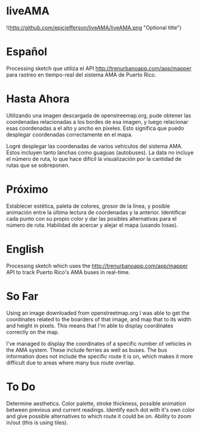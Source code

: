 
liveAMA
=======
!(http://github.com/epicjefferson/liveAMA/liveAMA.png "Optional title")

Español
=======
Processing sketch que utiliza el API http://trenurbanoapp.com/app/mapper para rastreo en tiempo-real del sistema AMA
de Puerto Rico.

Hasta Ahora
======
Utilizando una imagen descargada de openstreemap.org, pude obtener las coordenadas relacionadas a los bordes de esa imagen, y luego relacionar esas coordenadas a el alto y ancho en pixeles. Esto significa que puedo desplegar coordenadas correctamente en el mapa.

Logré desplegar las coordenadas de varios vehículos del sistema AMA. Estos incluyen tanto lanchas como guaguas (autobuses). La data no incluye el número de ruta, lo que hace difícil la visualización por la cantidad de rutas que se sobreponen.  

Próximo
=====
Establecer estética, paleta de colores, grosor de la línea, y posible animación entre la última lectura de coordenadas y la anterior. Identificar cada punto con su propio color y dar las posibles alternativas para el número de ruta. Habilidad de acercar y alejar el mapa (usando losas).



English
=======
Processing sketch which uses the http://trenurbanoapp.com/app/mapper API to track Puerto Rico's AMA buses in real-time.

So Far
======
Using an image downloaded from openstreetmap.org I was able to get the coordinates related to the boarders of that image,
and map that to its width and height in pixels. This means that I'm able to display coordinates correctly on the map.

I've managed to display the coordinates of a specific number of vehicles in the AMA system. These include ferries as well 
as buses. The bus information does not include the specific route it is on, which makes it more difficult due to areas 
where many bus route overlap. 

To Do
=====
Determine aesthetics. Color palette, stroke thickness, possible animation between previous and current readings.
Identify each dot with it's own color and give possible alternatives to which route it could be on. 
Ability to zoom in/out (this is using tiles).
